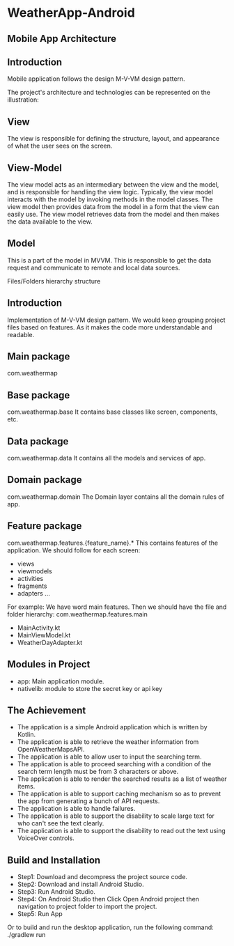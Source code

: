 # WeatherApp-Android

## Mobile App Architecture

## Introduction

Mobile application follows the design M-V-VM design pattern.

The project's architecture and technologies can be represented on the illustration:


## View

The view is responsible for defining the structure, layout, and appearance of what the user sees on the screen.

## View-Model

The view model acts as an intermediary between the view and the model, and is responsible for handling the view logic. Typically, the view model interacts with the model by invoking methods in the model classes. The view model then provides data from the model in a form that the view can easily use. The view model retrieves data from the model and then makes the data available to the view.

## Model

This is a part of the model in MVVM. This is responsible to get the data request and communicate to remote and local data sources.

Files/Folders hierarchy structure

## Introduction

Implementation of M-V-VM design pattern. We would keep grouping project files based on features. As it makes the code more understandable and readable.

## Main package

com.weathermap

## Base package

com.weathermap.base
It contains base classes like screen, components, etc.

## Data package

com.weathermap.data
It contains all the models and services of app.

## Domain package
com.weathermap.domain
The Domain layer contains all the domain rules of app.

## Feature package
com.weathermap.features.{feature_name}.*
This contains features of the application. We should follow for each screen:
- views
- viewmodels
- activities
- fragments
- adapters
...

For example: We have word main features. Then we should have the file and folder hierarchy:
com.weathermap.features.main
 - MainActivity.kt
 - MainViewModel.kt
 - WeatherDayAdapter.kt

## Modules in Project
 - app: Main application module.
 - nativelib: module to store the secret key or api key

## The Achievement
- The application is a simple Android application which is written by Kotlin.
- The application is able to retrieve the weather information from OpenWeatherMapsAPI.
- The application is able to allow user to input the searching term.
- The application is able to proceed searching with a condition of the search term length must be from 3 characters or above.
- The application is able to render the searched results as a list of weather items.
- The application is able to support caching mechanism so as to prevent the app from generating a bunch of API requests.
- The application is able to handle failures.
- The application is able to support the disability to scale large text for who can't see the text clearly.
- The application is able to support the disability to read out the text using VoiceOver controls.

## Build and Installation
- Step1: Download and decompress the project source code.
- Step2: Download and install Android Studio.
- Step3: Run Android Studio.
- Step4: On Android Studio then Click Open Android project then navigation to project folder to import the project.
- Step5: Run App

Or to build and run the desktop application, run the following command: ./gradlew run


